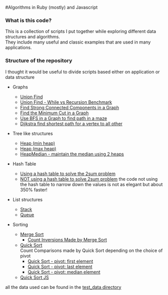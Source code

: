#Algorithms in Ruby (mostly) and Javascript

### What is this code?

This is a collection of scripts I put together while exploring different data structures and algorithms. <br>
They include many useful and classic examples that are used in many applications.

### Structure of the repository

I thought it would be useful to divide scripts based either on application or data structure

- Graphs
  - [Union Find](graph/union_find.rb)
  - [Union Find - While vs Recursion Benchmark](graph/union_find_benchmarks.rb)
  - [Find Strong Connected Components in a Graph](graph/scc_graph.rb)
  - [Find the Minimum Cut in a Graph](graph/min_cut_graph.rb)
  - [Use BFS in a Graph to find path in a maze](graph/bfs_shortest_path.rb)
  - [Dijkstra find shortest path for a vertex to all other](graph/dijkstra_shortest_path.rb)

- Tree like structures
  - [Heap (min heap)](tree/min_heap.rb)
  - [Heap (max heap)](tree/max_heap.rb)
  - [HeapMedian - maintain the median using 2 heaps](tree/heap_median_maintenance.rb)

- Hash Table
  - [Using a hash table to solve the 2sum problem](hash/2sum.rb)
  - [NOT using a hash table to solve 2sum problem](hash/2sum.rb)
    the code not using the hash table to narrow down the values is not as elegant but about 350% faster!

- List structures
  - [Stack](list/stack.rb)
  - [Queue](list/queue.rb)

- Sorting
  - [Merge Sort](sorting/merge_sort.rb)
    - [Count Inversions Made by Merge Sort](sorting/merge_sort_inversions.rb)
  - [Quick Sort](sorting/quick_sort.rb)
    <br>
    Count Comparisons made by Quick Sort depending on the choice of pivot
    - [Quick Sort - pivot: first element](sorting/quick_sort_comparison_count.rb)
    - [Quick Sort - pivot: last element](sorting/quick_sort_comparison_count_last.rb)
    - [Quick Sort - pivot: median element](sorting/quick_sort_comparison_count_median.rb)
  - [Quick Sort JS](sorting/quick_sort.js)

all the data used can be found in the [test_data directory](test_data)
